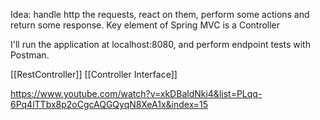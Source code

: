 Idea: handle http the requests, react on them, perform some actions and return some response. Key element of Spring MVC is a Controller

I'll run the application at localhost:8080, and perform endpoint tests with Postman.

[[RestController]]
[[Controller Interface]]



https://www.youtube.com/watch?v=xkDBaldNki4&list=PLqq-6Pq4lTTbx8p2oCgcAQGQyqN8XeA1x&index=15